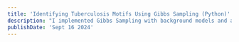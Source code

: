 ```yaml
---
title: 'Identifying Tuberculosis Motifs Using Gibbs Sampling (Python)'
description: "I implemented Gibbs Sampling with background models and applies it to find motifs for transcription factors in Tuberculosis."
publishDate: 'Sept 16 2024'
---
```

